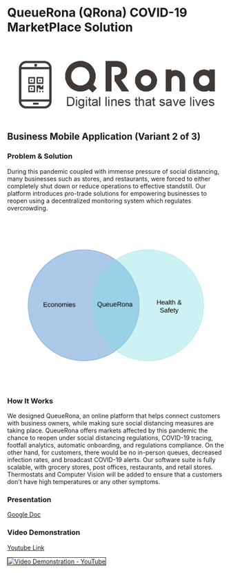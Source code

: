 # QueueRona (QRona) COVID-19 MarketPlace Solution

![Logo](./assets/logo.png)

## Business Mobile Application (Variant 2 of 3)

### Problem & Solution

During this pandemic coupled with immense pressure of social distancing, many businesses such as stores, and restaurants, were forced to either completely shut down or reduce operations to effective standstill. Our platform introduces pro-trade solutions for empowering businesses to reopen using a decentralized monitoring system which regulates overcrowding.

![Venn Diagram](./assets/venn.png)

### How It Works

We designed QueueRona, an online platform that helps connect customers with business owners, while making sure social distancing measures are taking place. QueueRona offers markets affected by this pandemic the chance to reopen under social distancing regulations, COVID-19 tracing, footfall analytics, automatic onboarding, and regulations compliance. On the other hand, for customers, there would be no in-person queues, decreased infection rates, and broadcast COVID-19 alerts. Our software suite is fully scalable, with grocery stores, post offices, restaurants, and retail stores. Thermostats and Computer Vision will be added to ensure that a customers don't have high temperatures or any other symptoms.

### Presentation

[Google Doc](https://docs.google.com/presentation/d/1V7rKdhApVy4cM3EmOaQiirzUdQih0Qmc49NjfFjricg/edit?usp=sharing)

### Video Demonstration

[Youtube Link](https://www.youtube.com/watch?v=w_Q4tGMkQBY)

<a href="http://www.youtube.com/watch?feature=player_embedded&v=w_Q4tGMkQBY
" target="_blank"><img src="http://img.youtube.com/vi/w_Q4tGMkQBY/0.jpg" 
alt="Video Demonstration - YouTube" width="380px" height="300px" border="1" /></a>
